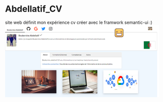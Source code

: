 # Abdellatif_CV 
site web définit mon expérience cv créer avec le framwork semantic-ui :)
![image](https://github.com/davidlotfi/Abdellatif_CV/blob/master/index.html.png)

